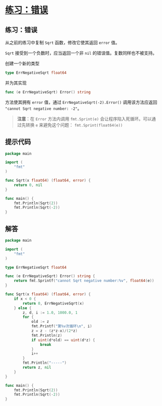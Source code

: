 # [练习：错误](https://tour.go-zh.org/methods/20)

## 练习：错误

从之前的练习中复制 `Sqrt` 函数，修改它使其返回 `error` 值。

`Sqrt` 接受到一个负数时，应当返回一个非 `nil` 的错误值。复数同样也不被支持。

创建一个新的类型

```go
type ErrNegativeSqrt float64
```

并为其实现

```go
func (e ErrNegativeSqrt) Error() string
```

方法使其拥有 `error` 值，通过 `ErrNegativeSqrt(-2).Error()` 调用该方法应返回 `"cannot Sqrt negative number: -2"`。

> **注意**：在 `Error` 方法内调用 `fmt.Sprint(e)` 会让程序陷入死循环。可以通过先转换 `e` 来避免这个问题： `fmt.Sprint(float64(e))`

## 提示代码

```go
package main

import (
	"fmt"
)

func Sqrt(x float64) (float64, error) {
	return 0, nil
}

func main() {
	fmt.Println(Sqrt(2))
	fmt.Println(Sqrt(-2))
}
```

## 解答

```go
package main

import (
	"fmt"
)

type ErrNegativeSqrt float64

func (e ErrNegativeSqrt) Error() string {
	return fmt.Sprintf("cannot Sqrt negative number:%v", float64(e))
}

func Sqrt(x float64) (float64, error) {
	if x < 0 {
		return 0, ErrNegativeSqrt(x)
	} else {
		z, d, i := 1.0, 1000.0, 1
		for {
			old := z
			fmt.Printf("第%v次循环\n", i)
			z = z - (z*z-x)/(2*z)
			fmt.Println(z)
			if uint(d*old) == uint(d*z) {
				break
			}
			i++
		}
		fmt.Println("-----")
		return z, nil
	}
}

func main() {
	fmt.Println(Sqrt(2))
	fmt.Println(Sqrt(-2))
}
```
